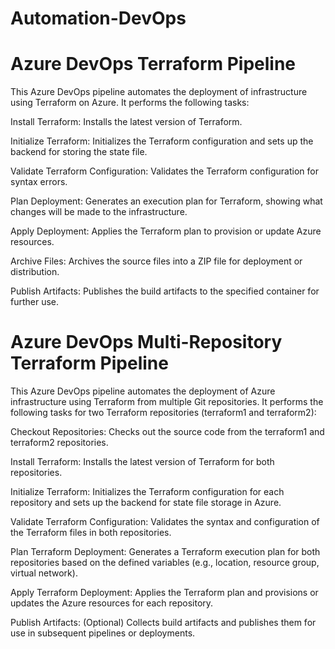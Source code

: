 # Automation-DevOps

# Azure DevOps Terraform Pipeline
This Azure DevOps pipeline automates the deployment of infrastructure using Terraform on Azure. It performs the following tasks:

Install Terraform: Installs the latest version of Terraform.

Initialize Terraform: Initializes the Terraform configuration and sets up the backend for storing the state file.

Validate Terraform Configuration: Validates the Terraform configuration for syntax errors.

Plan Deployment: Generates an execution plan for Terraform, showing what changes will be made to the infrastructure.

Apply Deployment: Applies the Terraform plan to provision or update Azure resources.

Archive Files: Archives the source files into a ZIP file for deployment or distribution.

Publish Artifacts: Publishes the build artifacts to the specified container for further use.
<!--  
-->

# Azure DevOps Multi-Repository Terraform Pipeline
This Azure DevOps pipeline automates the deployment of Azure infrastructure using Terraform from multiple Git repositories. It performs the following tasks for two Terraform repositories (terraform1 and terraform2):

Checkout Repositories: Checks out the source code from the terraform1 and terraform2 repositories.

Install Terraform: Installs the latest version of Terraform for both repositories.

Initialize Terraform: Initializes the Terraform configuration for each repository and sets up the backend for state file storage in Azure.

Validate Terraform Configuration: Validates the syntax and configuration of the Terraform files in both repositories.

Plan Terraform Deployment: Generates a Terraform execution plan for both repositories based on the defined variables (e.g., location, resource group, virtual network).

Apply Terraform Deployment: Applies the Terraform plan and provisions or updates the Azure resources for each repository.

Publish Artifacts: (Optional) Collects build artifacts and publishes them for use in subsequent pipelines or deployments.
